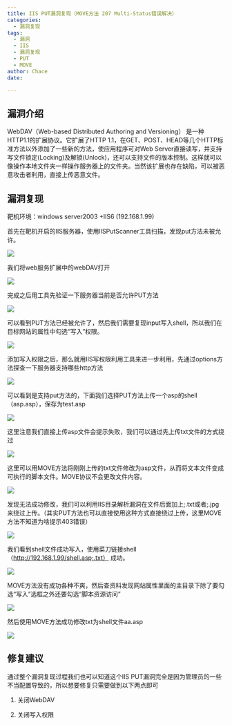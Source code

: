 ```yaml
---
title: IIS PUT漏洞复现（MOVE方法 207 Multi-Status错误解决）
categories:
  - 漏洞复现
tags:
  - 漏洞
  - IIS
  - 漏洞复现
  - PUT
  - MOVE
author: Chace
date: 

---
```


## 漏洞介绍

WebDAV（Web-based Distributed Authoring and Versioning） 是一种HTTP1.1的扩展协议。它扩展了HTTP 1.1，在GET、POST、HEAD等几个HTTP标准方法以外添加了一些新的方法，使应用程序可对Web Server直接读写，并支持写文件锁定(Locking)及解锁(Unlock)，还可以支持文件的版本控制。这样就可以像操作本地文件夹一样操作服务器上的文件夹。当然该扩展也存在缺陷，可以被恶意攻击者利用，直接上传恶意文件。

<!--more-->

## 漏洞复现

靶机环境：windows server2003 +IIS6 (192.168.1.99)

首先在靶机开启的IIS服务器，使用IISPutScanner工具扫描，发现put方法未被允许。

![](1.png)

我们将web服务扩展中的webDAV打开

![](2.png)

完成之后用工具先验证一下服务器当前是否允许PUT方法

![](3.png)



可以看到PUT方法已经被允许了，然后我们需要复现input写入shell，所以我们在目标网站的属性中勾选“写入”权限。

![](4.png)

添加写入权限之后，那么就用IIS写权限利用工具来进一步利用，先通过options方法探查一下服务器支持哪些http方法

![](5.png)

可以看到是支持put方法的，下面我们选择PUT方法上传一个asp的shell（asp.asp），保存为test.asp

![](6.png)

这里注意我们直接上传asp文件会提示失败，我们可以通过先上传txt文件的方式绕过

![](7.png)

这里可以用MOVE方法将刚刚上传的txt文件修改为asp文件，从而将文本文件变成可执行的脚本文件。MOVE协议不会更改文件内容。

![](8.png)

发现无法成功修改，我们可以利用IIS目录解析漏洞在文件后面加上;.txt或者;.jpg来绕过上传。（其实PUT方法也可以直接使用这种方式直接绕过上传，这里MOVE方法不知道为啥提示403错误）

![](9.png)

我们看到shell文件成功写入，使用菜刀链接shell（http://192.168.1.99/shell.asp;.txt） 成功。

![](10.png)

MOVE方法没有成功各种不爽，然后查资料发现网站属性里面的主目录下除了要勾选“写入”选框之外还要勾选“脚本资源访问”

![](11.png)

然后使用MOVE方法成功修改txt为shell文件aa.asp

![](12.png)

## 修复建议

通过整个漏洞复现过程我们也可以知道这个IIS PUT漏洞完全是因为管理员的一些不当配置导致的，所以想要修复只需要做到以下两点即可

1. 关闭WebDAV

2. 关闭写入权限